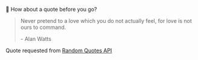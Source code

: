 📣 How about a quote before you go?

> Never pretend to a love which you do not actually feel, for love is not ours to command.
>
> <p>- Alan Watts</p>

Quote requested from [Random Quotes API](https://github.com/lukePeavey/quotable)
